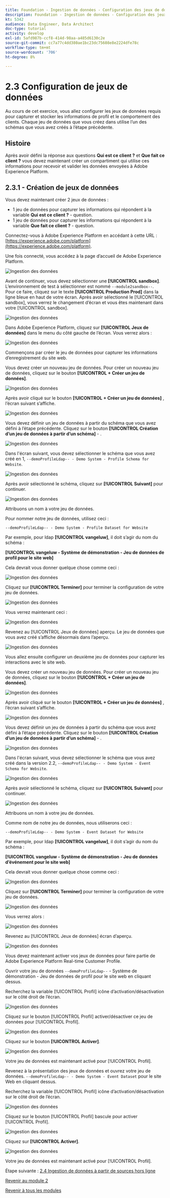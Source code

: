 ```yaml
---
title: Foundation - Ingestion de données - Configuration des jeux de données
description: Foundation - Ingestion de données - Configuration des jeux de données
kt: 5342
audience: Data Engineer, Data Architect
doc-type: tutorial
activity: develop
exl-id: 5afd987b-ccf8-414d-98aa-a485d6130c2e
source-git-commit: cc7a77c4dd380ae1bc23dc75608e8e2224dfe78c
workflow-type: tm+mt
source-wordcount: '706'
ht-degree: 8%

---
```


# 2.3 Configuration de jeux de données

Au cours de cet exercice, vous allez configurer les jeux de données requis pour capturer et stocker les informations de profil et le comportement des clients. Chaque jeu de données que vous créez dans utilise l’un des schémas que vous avez créés à l’étape précédente.

## Histoire

Après avoir défini la réponse aux questions **Qui est ce client ?** et **Que fait ce client ?** vous devez maintenant créer un compartiment qui utilise ces informations pour recevoir et valider les données envoyées à Adobe Experience Platform.

## 2.3.1 - Création de jeux de données

Vous devez maintenant créer 2 jeux de données :

- 1 jeu de données pour capturer les informations qui répondent à la variable **Qui est ce client ?** - question.
- 1 jeu de données pour capturer les informations qui répondent à la variable **Que fait ce client ?** - question.

Connectez-vous à Adobe Experience Platform en accédant à cette URL : [https://experience.adobe.com/platform](https://experience.adobe.com/platform).

Une fois connecté, vous accédez à la page d’accueil de Adobe Experience Platform.

![Ingestion des données](./images/home.png)

Avant de continuer, vous devez sélectionner une **[!UICONTROL sandbox]**. L’environnement de test à sélectionner est nommé ``--module2sandbox--``. Pour ce faire, cliquez sur le texte **[!UICONTROL Production Prod]** dans la ligne bleue en haut de votre écran. Après avoir sélectionné le [!UICONTROL sandbox], vous verrez le changement d’écran et vous êtes maintenant dans votre [!UICONTROL sandbox].

![Ingestion des données](./images/sb1.png)

Dans Adobe Experience Platform, cliquez sur **[!UICONTROL Jeux de données]** dans le menu du côté gauche de l’écran.  Vous verrez alors :

![Ingestion des données](./images/menudatasets.png)

Commençons par créer le jeu de données pour capturer les informations d’enregistrement du site web.

Vous devez créer un nouveau jeu de données. Pour créer un nouveau jeu de données, cliquez sur le bouton **[!UICONTROL + Créer un jeu de données]**.

![Ingestion des données](./images/createdataset.png)

Après avoir cliqué sur le bouton **[!UICONTROL + Créer un jeu de données]** , l’écran suivant s’affiche.

![Ingestion des données](./images/datasetsetup.png)

Vous devez définir un jeu de données à partir du schéma que vous avez défini à l’étape précédente. Cliquez sur le bouton **[!UICONTROL Création d’un jeu de données à partir d’un schéma]** - .

![Ingestion des données](./images/datasetfromschema.png)

Dans l&#39;écran suivant, vous devez sélectionner le schéma que vous avez créé en 1, `--demoProfileLdap-- - Demo System - Profile Schema for Website`.

![Ingestion des données](./images/schemaselection.png)

Après avoir sélectionné le schéma, cliquez sur **[!UICONTROL Suivant]** pour continuer.

![Ingestion des données](./images/next.png)

Attribuons un nom à votre jeu de données.

Pour nommer notre jeu de données, utilisez ceci :

`--demoProfileLdap-- - Demo System - Profile Dataset for Website`

Par exemple, pour ldap **[!UICONTROL vangeluw]**, il doit s’agir du nom du schéma :

**[!UICONTROL vangeluw - Système de démonstration - Jeu de données de profil pour le site web]**

Cela devrait vous donner quelque chose comme ceci :

![Ingestion des données](./images/datasetname.png)

Cliquez sur **[!UICONTROL Terminer]** pour terminer la configuration de votre jeu de données.

![Ingestion des données](./images/finish.png)

Vous verrez maintenant ceci :

![Ingestion des données](./images/dsoverview1.png)

Revenez au [!UICONTROL Jeux de données] aperçu. Le jeu de données que vous avez créé s’affiche désormais dans l’aperçu.

![Ingestion des données](./images/dsoverview2.png)

Vous allez ensuite configurer un deuxième jeu de données pour capturer les interactions avec le site web.

Vous devez créer un nouveau jeu de données. Pour créer un nouveau jeu de données, cliquez sur le bouton **[!UICONTROL + Créer un jeu de données]**.

![Ingestion des données](./images/createdataset.png)

Après avoir cliqué sur le bouton **[!UICONTROL + Créer un jeu de données]** , l’écran suivant s’affiche.

![Ingestion des données](./images/datasetsetup.png)

Vous devez définir un jeu de données à partir du schéma que vous avez défini à l’étape précédente. Cliquez sur le bouton **[!UICONTROL Création d’un jeu de données à partir d’un schéma]** - .

![Ingestion des données](./images/datasetfromschema.png)

Dans l&#39;écran suivant, vous devez sélectionner le schéma que vous avez créé dans la version 2.2, `--demoProfileLdap-- - Demo System - Event Schema for Website`.

![Ingestion des données](./images/schemaselectionee.png)

Après avoir sélectionné le schéma, cliquez sur **[!UICONTROL Suivant]** pour continuer.

![Ingestion des données](./images/next.png)

Attribuons un nom à votre jeu de données.

Comme nom de notre jeu de données, nous utiliserons ceci :

`--demoProfileLdap-- - Demo System - Event Dataset for Website`

Par exemple, pour ldap **[!UICONTROL vangeluw]**, il doit s’agir du nom du schéma :

**[!UICONTROL vangeluw - Système de démonstration - Jeu de données d’événement pour le site web]**

Cela devrait vous donner quelque chose comme ceci :

![Ingestion des données](./images/datasetnameee.png)

Cliquez sur **[!UICONTROL Terminer]** pour terminer la configuration de votre jeu de données.

![Ingestion des données](./images/finish.png)

Vous verrez alors :

![Ingestion des données](./images/finish1.png)

Revenez au [!UICONTROL Jeux de données] écran d’aperçu.

![Ingestion des données](./images/datasetsoverview.png)

Vous devez maintenant activer vos jeux de données pour faire partie de Adobe Experience Platform Real-time Customer Profile.

Ouvrir votre jeu de données `--demoProfileLdap--` - Système de démonstration - Jeu de données de profil pour le site web en cliquant dessus.

Recherchez la variable [!UICONTROL Profil] icône d’activation/désactivation sur le côté droit de l’écran.

![Ingestion des données](./images/ds1.png)

Cliquez sur le bouton [!UICONTROL Profil] activer/désactiver ce jeu de données pour [!UICONTROL Profil].

![Ingestion des données](./images/ds2.png)

Cliquez sur le bouton **[!UICONTROL Activer]**.

![Ingestion des données](./images/ds3.png)

Votre jeu de données est maintenant activé pour [!UICONTROL Profil].

Revenez à la présentation des jeux de données et ouvrez votre jeu de données. `--demoProfileLdap-- - Demo System - Event Dataset` pour le site Web en cliquant dessus.

Recherchez la variable [!UICONTROL Profil] icône d’activation/désactivation sur le côté droit de l’écran.

![Ingestion des données](./images/ds4.png)

Cliquez sur le bouton [!UICONTROL Profil] bascule pour activer [!UICONTROL Profil].

![Ingestion des données](./images/ds2.png)

Cliquez sur **[!UICONTROL Activer]**.

![Ingestion des données](./images/ds5.png)

Votre jeu de données est maintenant activé pour [!UICONTROL Profil].

Étape suivante : [2.4 Ingestion de données à partir de sources hors ligne](./ex4.md)

[Revenir au module 2](./data-ingestion.md)

[Revenir à tous les modules](../../overview.md)
